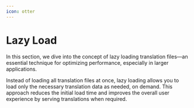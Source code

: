```yaml
---
icon: otter
---
```


# Lazy Load

In this section, we dive into the concept of lazy loading translation files—an essential technique for optimizing performance, especially in larger applications.&#x20;

Instead of loading all translation files at once, lazy loading allows you to load only the necessary translation data as needed, on demand. This approach reduces the initial load time and improves the overall user experience by serving translations when required.
